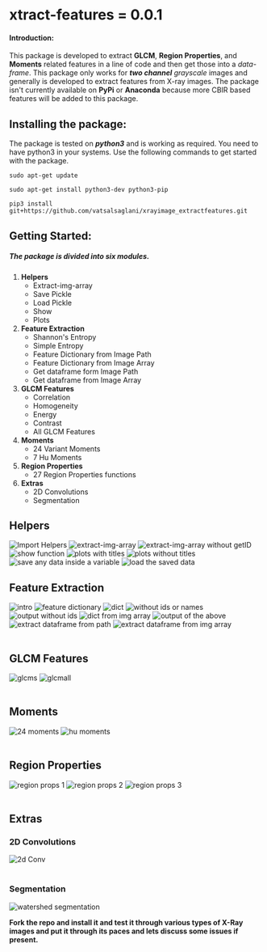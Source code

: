 # xtract-features = 0.0.1

#### Introduction:
This package is developed to extract **GLCM**, **Region Properties**, and **Moments** related features in a line of code and then get those into a _data-frame_. This package only works for _**two channel**_ _grayscale_ images and generally is developed to extract features from X-ray images. The package isn't currently available on **PyPi** or **Anaconda** because more CBIR based features will be added to this package.  

## Installing the package:
The package is tested on _**python3**_ and is working as required. You need to have python3 in your systems. Use the following commands to get started with the package.

```
sudo apt-get update

sudo apt-get install python3-dev python3-pip
 
pip3 install git+https://github.com/vatsalsaglani/xrayimage_extractfeatures.git

```

## Getting Started:

##### The package is divided into six modules.

1. __Helpers__
	- Extract-img-array
	- Save Pickle
	- Load Pickle
	- Show
	- Plots
2. __Feature Extraction__
	- Shannon's Entropy
	- Simple Entropy
	- Feature Dictionary from Image Path
	- Feature Dictionary from Image Array
	- Get dataframe form Image Path
	- Get dataframe from Image Array
3. __GLCM Features__
	- Correlation
	- Homogeneity
	- Energy
	- Contrast
	- All GLCM Features
4. __Moments__
	- 24 Variant Moments
	- 7 Hu Moments
5. __Region Properties__
	- 27 Region Properties functions
6. __Extras__
	- 2D Convolutions
	- Segmentation

## Helpers

![Import Helpers](images/helpers1.png)
![extract-img-array](images/helpers2.png)
![extract-img-array without getID](images/helpers3.png)
![show function](images/helpers4.png)
![plots with titles](images/helpers7.png)
![plots without titles](images/helpers8.png)
![save any data inside a variable](images/helpers5.png)
![load the saved data](images/helpers6.png)


## Feature Extraction

![intro](images/extract1.png)
![feature dictionary](images/extract2.png)
![dict](images/extract2_op.png)
![without ids or names](images/extract3.png)
![output without ids](images/extract3_op.png)
![dict from img array](images/extract4.png)
![output of the above](images/extract4_op.png)
![extract dataframe from path](images/extract_df_path.png)
![extract dataframe from img array](images/extract_df_numpy_array.png)
<br><br>


## GLCM Features

![glcms](images/glcm.png)
![glcmall](images/glcm_all.png)
<br><br>


## Moments

![24 moments](images/moments.png)
![hu moments](images/moments_hu.png)
<br><br>


## Region Properties

![region props 1](images/region_props1.png)
![region props 2](images/region_props2.png)
![region props 3](images/region_props3.png)
<br><br>


## Extras

### 2D Convolutions

![2d Conv](images/conv2d.png)
<br><br>

### Segmentation

![watershed segmentation](images/seg.png)


**Fork the repo and install it and test it through various types of X-Ray images and put it through its paces and lets discuss some issues if present.**


